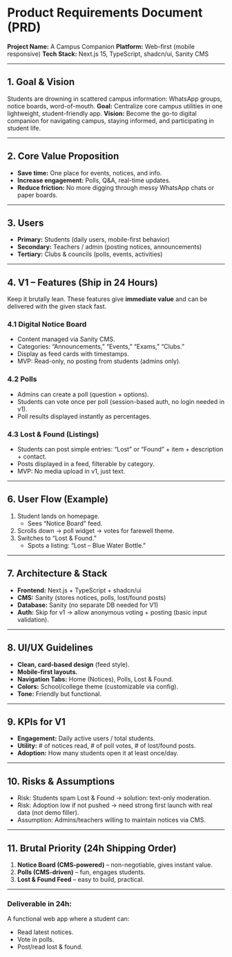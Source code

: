 # **Product Requirements Document (PRD)**

**Project Name:** A Campus Companion
**Platform:** Web-first (mobile responsive)
**Tech Stack:** Next.js 15, TypeScript, shadcn/ui, Sanity CMS

---

## **1. Goal & Vision**

Students are drowning in scattered campus information: WhatsApp groups, notice boards, word-of-mouth.
**Goal:** Centralize core campus utilities in one lightweight, student-friendly app.
**Vision:** Become the go-to digital companion for navigating campus, staying informed, and participating in student life.

---

## **2. Core Value Proposition**

* **Save time:** One place for events, notices, and info.
* **Increase engagement:** Polls, Q\&A, real-time updates.
* **Reduce friction:** No more digging through messy WhatsApp chats or paper boards.

---

## **3. Users**

* **Primary:** Students (daily users, mobile-first behavior)
* **Secondary:** Teachers / admin (posting notices, announcements)
* **Tertiary:** Clubs & councils (polls, events, activities)

---

## **4. V1 – Features (Ship in 24 Hours)**

Keep it brutally lean. These features give **immediate value** and can be delivered with the given stack fast.

### **4.1 Digital Notice Board**

* Content managed via Sanity CMS.
* Categories: “Announcements,” “Events,” “Exams,” “Clubs.”
* Display as feed cards with timestamps.
* MVP: Read-only, no posting from students (admins only).

### **4.2 Polls**

* Admins can create a poll (question + options).
* Students can vote once per poll (session-based auth, no login needed in v1).
* Poll results displayed instantly as percentages.

### **4.3 Lost & Found (Listings)**

* Students can post simple entries: “Lost” or “Found” + item + description + contact.
* Posts displayed in a feed, filterable by category.
* MVP: No media upload in v1, just text.

---

## **6. User Flow (Example)**

1. Student lands on homepage.
   * Sees “Notice Board” feed.
2. Scrolls down → poll widget → votes for farewell theme.
3. Switches to “Lost & Found.”
   * Spots a listing: “Lost – Blue Water Bottle.”

---

## **7. Architecture & Stack**

* **Frontend:** Next.js + TypeScript + shadcn/ui
* **CMS:** Sanity (stores notices, polls, lost/found posts)
* **Database:** Sanity (no separate DB needed for V1)
* **Auth:** Skip for v1 → allow anonymous voting + posting (basic input validation).

---

## **8. UI/UX Guidelines**

* **Clean, card-based design** (feed style).
* **Mobile-first layouts.**
* **Navigation Tabs:** Home (Notices), Polls, Lost & Found.
* **Colors:** School/college theme (customizable via config).
* **Tone:** Friendly but functional.

---

## **9. KPIs for V1**

* **Engagement:** Daily active users / total students.
* **Utility:** # of notices read, # of poll votes, # of lost/found posts.
* **Adoption:** How many students open it at least once/day.

---

## **10. Risks & Assumptions**

* Risk: Students spam Lost & Found → solution: text-only moderation.
* Risk: Adoption low if not pushed → need strong first launch with real data (not demo filler).
* Assumption: Admins/teachers willing to maintain notices via CMS.

---

## **11. Brutal Priority (24h Shipping Order)**

1. **Notice Board (CMS-powered)** – non-negotiable, gives instant value.
2. **Polls (CMS-driven)** – fun, engages students.
3. **Lost & Found Feed** – easy to build, practical.

---

### **Deliverable in 24h:**

A functional web app where a student can:

* Read latest notices.
* Vote in polls.
* Post/read lost & found.
